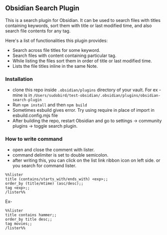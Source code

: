 ## Obsidian Search Plugin

This is a search plugin for Obsidian. 
It can be used to search files with titles containing keywords, sort them with title or last modified time, and also search file contents for any tag.   


Here's a list of functionalities this plugin provides: 
- Search across file titles for some keyword. 
- Search files with content containing particular tag.
- While listing the files sort them in order of title or last modified time. 
- Lists the file titles inline in the same Note.

### Installation

- clone this repo inside `.obsidian/plugins` directory of your vault. For ex - mine is in `/Users/sudobird/test-obsidian/.obsidian/plugins/obsidian-search-plugin`
- Run `npm install` and then `npm build`
- Sometimes esbuild gives error. Try using require in place of import in esbuild.config.mjs file
- After building the repo, restart Obsidian and go to settings -> community plugins -> toggle search plugin. 


### How to write command

- open and close the comment with lister.
- command delimiter is set to double semicolon.
- after writing this, you can click on the list link ribbon icon on left side. or you search for command lister. 

```
%%lister
title (contains/starts_with/ends_with) <exp>;;
order_by (title/mtime) (asc/desc);;
tag <exp>;;
/lister%%
```

Ex- 
```
%%lister
title contains hammer;;
order_by title desc;;
tag movies;;
/lister%%
```
